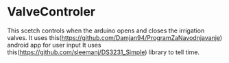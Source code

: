 # ValveControler

This scetch controls when the arduino opens and closes the irrigation valves.
It uses this(https://github.com/Damjan94/ProgramZaNavodnjavanje) android app for user input
It uses this(https://github.com/sleemanj/DS3231_Simple) library to tell time.
